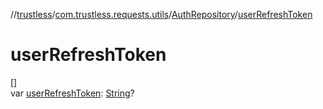 //[trustless](../../../index.md)/[com.trustless.requests.utils](../index.md)/[AuthRepository](index.md)/[userRefreshToken](user-refresh-token.md)

# userRefreshToken

[]\
var [userRefreshToken](user-refresh-token.md): [String](https://kotlinlang.org/api/latest/jvm/stdlib/kotlin/-string/index.html)?
